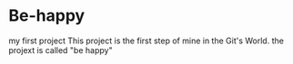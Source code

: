 # Be-happy
my first project
This project is the first step of mine in the Git's World.
the projext is called "be happy"
